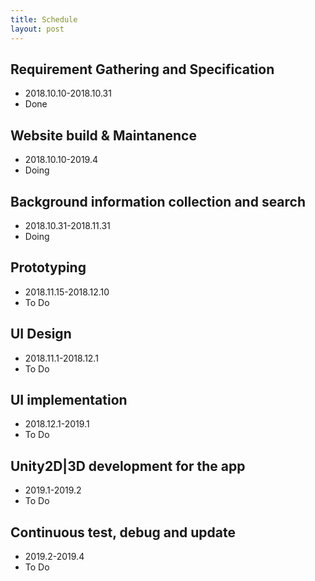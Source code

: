 ```yaml
---
title: Schedule
layout: post
---
```


## Requirement Gathering and Specification  
- 2018.10.10-2018.10.31 
- Done

## Website build & Maintanence	
- 2018.10.10-2019.4
- Doing

## Background information collection and search 
- 2018.10.31-2018.11.31
- Doing

## Prototyping
- 2018.11.15-2018.12.10
- To Do

## UI Design  
- 2018.11.1-2018.12.1
- To Do
## UI implementation  
- 2018.12.1-2019.1
- To Do

## Unity2D|3D development for the app  
- 2019.1-2019.2
- To Do

## Continuous test, debug and update 
- 2019.2-2019.4
- To Do






